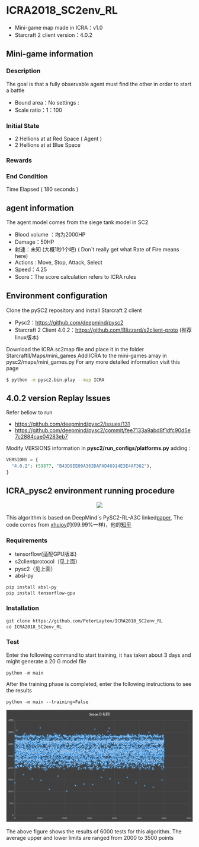 

# ICRA2018_SC2env_RL
* Mini-game map made in ICRA：v1.0
* Starcraft 2 client version：4.0.2

## Mini-game information

### Description
The goal is that a  fully observable agent must find the other in order to start a battle 
- Bound area：No settings : 
- Scale ratio：1：100

### Initial State 
*   2 Hellions at at Red Space ( Agent )
*   2 Hellions at at Blue Space 

### Rewards 

### End Condition
Time Elapsed ( 180 seconds ) 

## agent information 
The agent model comes from the siege tank model in SC2
- Blood volume ：均为2000HP
- Damage：50HP 
- 射速：未知 (大概1秒1个吧) ( Don´t really get what Rate of Fire means here)
- Actions : Move, Stop, Attack, Select 
- Speed：4.25 
- Score：The score calculation refers to ICRA rules 

## Environment configuration 
Clone the pySC2 repository and install Starcraft 2 client 
* Pysc2：https://github.com/deepmind/pysc2
* Starcraft 2 Client 4.0.2：https://github.com/Blizzard/s2client-proto (推荐linux版本)

Download the ICRA.sc2map file and place it in the folder StarcraftII/Maps/mini_games
Add ICRA to the mini-games array in pysc2/maps/mini_games.py 
For any more detailed information visit this page 
```bash
$ python -m pysc2.bin.play --map ICRA
```

## 4.0.2 version Replay Issues
Refer bellow to run 
* https://github.com/deepmind/pysc2/issues/131 
* https://github.com/deepmind/pysc2/commit/fee7133a9abd8f1dfc90d5e7c2884cae04283eb7

Modify VERSIONS information in **pysc2/run_configs/platforms.py** adding : 
```python
VERSIONS = { 
  "4.0.2": (59877, "B43D9EE00A363DAFAD46914E3E4AF362"),
}
```

## ICRA_pysc2 environment running procedure

<div align="center">
  <img src=images/ICRA.gif width="720px"/>
</div>


This algorithm is based on DeepMind´s PySC2-RL-A3C linked[paper](https://deepmind.com/documents/110/sc2le.pdf),
The code comes from [xhujoy](https://github.com/xhujoy/pysc2-agents)的(99.99%一样)，他的[知乎](https://zhuanlan.zhihu.com/p/29246185?group_id=890682069733232640)

### Requirements 
* tensorflow(适配GPU版本)
* s2clientprotocol（见上面）
* pysc2（见上面）
* absl-py
```shell
pip install absl-py
pip install tensorflow-gpu
```

### Installation 
```shell
git clone https://github.com/PeterLayton/ICRA2018_SC2env_RL
cd ICRA2018_SC2env_RL
```
### Test
Enter the following command to start training, it has taken about 3 days and might generate a 20 G model file 
```shell
python -m main
```
After the training phase is completed, enter the following instructions to see the results 
```shell
python -m main --training=False
```

<div align="center">
  <img src=images/sroce.png width="910px"/>
</div>

The above figure shows the results of 6000 tests for this algorithm. The average upper and lower limits are  ranged from 2000 to 3500 points

